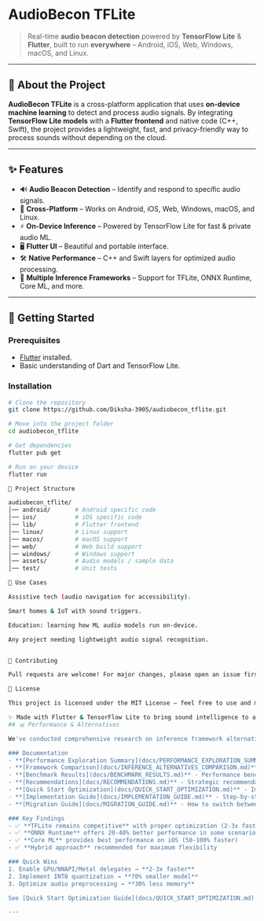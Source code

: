 # AudioBecon TFLite

> Real-time **audio beacon detection** powered by **TensorFlow Lite** & **Flutter**, built to run **everywhere** – Android, iOS, Web, Windows, macOS, and Linux.

---

## 🌟 About the Project
**AudioBecon TFLite** is a cross-platform application that uses **on-device machine learning** to detect and process audio signals. By integrating **TensorFlow Lite models** with a **Flutter frontend** and native code (C++, Swift), the project provides a lightweight, fast, and privacy-friendly way to process sounds without depending on the cloud.

---

## ✨ Features
- 🔊 **Audio Beacon Detection** – Identify and respond to specific audio signals.
- 📱 **Cross-Platform** – Works on Android, iOS, Web, Windows, macOS, and Linux.
- ⚡ **On-Device Inference** – Powered by TensorFlow Lite for fast & private audio ML.
- 🖥️ **Flutter UI** – Beautiful and portable interface.
- 🛠️ **Native Performance** – C++ and Swift layers for optimized audio processing.
- 🔄 **Multiple Inference Frameworks** – Support for TFLite, ONNX Runtime, Core ML, and more.

---

## 🚀 Getting Started

### Prerequisites
- [Flutter](https://flutter.dev/docs/get-started/install) installed.
- Basic understanding of Dart and TensorFlow Lite.

### Installation
```bash
# Clone the repository
git clone https://github.com/Diksha-3905/audiobecon_tflite.git

# Move into the project folder
cd audiobecon_tflite

# Get dependencies
flutter pub get

# Run on your device
flutter run

📂 Project Structure

audiobecon_tflite/
│── android/       # Android specific code
│── ios/           # iOS specific code
│── lib/           # Flutter frontend
│── linux/         # Linux support
│── macos/         # macOS support
│── web/           # Web build support
│── windows/       # Windows support
│── assets/        # Audio models / sample data
│── test/          # Unit tests

🎯 Use Cases

Assistive tech (audio navigation for accessibility).

Smart homes & IoT with sound triggers.

Education: learning how ML audio models run on-device.

Any project needing lightweight audio signal recognition.


🤝 Contributing

Pull requests are welcome! For major changes, please open an issue first to discuss what you’d like to improve.

📜 License

This project is licensed under the MIT License – feel free to use and modify.

✨ Made with Flutter & TensorFlow Lite to bring sound intelligence to all devices.
## 📊 Performance & Alternatives

We've conducted comprehensive research on inference framework alternatives to ensure optimal performance:

### Documentation
- **[Performance Exploration Summary](docs/PERFORMANCE_EXPLORATION_SUMMARY.md)** - Complete analysis of TFLite alternatives
- **[Framework Comparison](docs/INFERENCE_ALTERNATIVES_COMPARISON.md)** - Detailed comparison of inference frameworks
- **[Benchmark Results](docs/BENCHMARK_RESULTS.md)** - Performance benchmarks and methodology
- **[Recommendations](docs/RECOMMENDATIONS.md)** - Strategic recommendations for framework selection
- **[Quick Start Optimization](docs/QUICK_START_OPTIMIZATION.md)** - Immediate performance improvements
- **[Implementation Guide](docs/IMPLEMENTATION_GUIDE.md)** - Step-by-step implementation guides
- **[Migration Guide](docs/MIGRATION_GUIDE.md)** - How to switch between frameworks

### Key Findings
- ✅ **TFLite remains competitive** with proper optimization (2-3x faster with GPU/NNAPI delegates)
- ✅ **ONNX Runtime** offers 20-40% better performance in some scenarios
- ✅ **Core ML** provides best performance on iOS (50-100% faster)
- ✅ **Hybrid approach** recommended for maximum flexibility

### Quick Wins
1. Enable GPU/NNAPI/Metal delegates → **2-3x faster**
2. Implement INT8 quantization → **70% smaller model**
3. Optimize audio preprocessing → **30% less memory**

See [Quick Start Optimization Guide](docs/QUICK_START_OPTIMIZATION.md) for immediate improvements.

---
